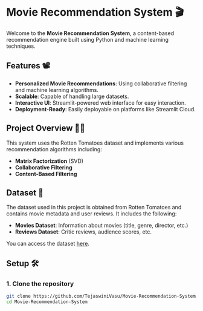 # Movie Recommendation System 🎬

Welcome to the **Movie Recommendation System**, a content-based recommendation engine built using Python and machine learning techniques.

## Features 📽️
- **Personalized Movie Recommendations**: Using collaborative filtering and machine learning algorithms.
- **Scalable**: Capable of handling large datasets.
- **Interactive UI**: Streamlit-powered web interface for easy interaction.
- **Deployment-Ready**: Easily deployable on platforms like Streamlit Cloud.

## Project Overview 🧑‍💻
This system uses the Rotten Tomatoes dataset and implements various recommendation algorithms including:
- **Matrix Factorization** (SVD)
- **Collaborative Filtering**
- **Content-Based Filtering**

## Dataset 🎥
The dataset used in this project is obtained from Rotten Tomatoes and contains movie metadata and user reviews. It includes the following:
- **Movies Dataset**: Information about movies (title, genre, director, etc.)
- **Reviews Dataset**: Critic reviews, audience scores, etc.

You can access the dataset [here](https://drive.google.com/drive/u/0/folders/1mqxc2TINd7Mf01fAKIZdLg3fYWDzK284).

## Setup 🛠️

### 1. Clone the repository
```bash
git clone https://github.com/TejaswiniVasu/Movie-Recommendation-System.git
cd Movie-Recommendation-System
